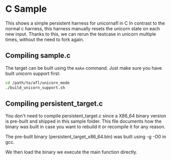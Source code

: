 # C Sample

This shows a simple persistent harness for unicornafl in C
In contrast to the normal c harness, this harness manually resets the unicorn state on each new input.
Thanks to this, we can rerun the testcase in unicorn multiple times, without the need to fork again.

## Compiling sample.c

The target can be built using the `make` command.
Just make sure you have built unicorn support first:
```bash
cd /path/to/afl/unicorn_mode
./build_unicorn_support.sh
```

## Compiling persistent_target.c

You don't need to compile persistent_target.c since a X86_64 binary version is
pre-built and shipped in this sample folder. This file documents how the binary
was built in case you want to rebuild it or recompile it for any reason.

The pre-built binary (persistent_target_x86_64.bin) was built using -g -O0 in gcc.

We then load the binary we execute the main function directly.

